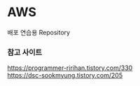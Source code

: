 # AWS
배포 연습용 Repository

### 참고 사이트
https://programmer-ririhan.tistory.com/330  
https://dsc-sookmyung.tistory.com/205
